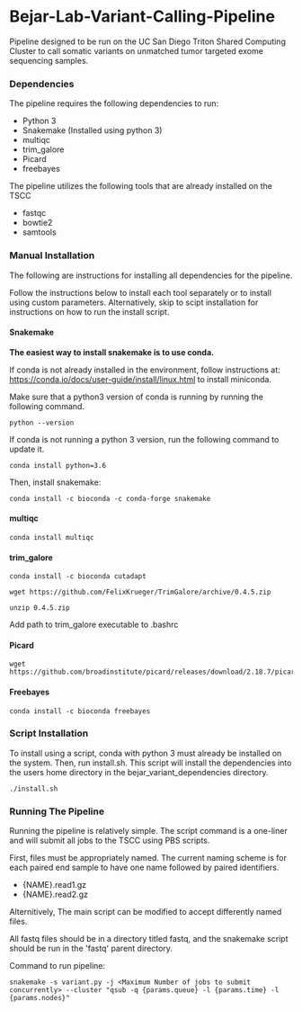 # Bejar-Lab-Variant-Calling-Pipeline
Pipeline designed to be run on the UC San Diego Triton Shared Computing Cluster to call somatic variants on unmatched tumor targeted exome sequencing samples.


### Dependencies

The pipeline requires the following dependencies to run:
* Python 3
* Snakemake (Installed using python 3)
* multiqc
* trim_galore
* Picard
* freebayes

The pipeline utilizes the following tools that are already installed on the TSCC
* fastqc
* bowtie2
* samtools


### Manual Installation

The following are instructions for installing all dependencies for the pipeline.

Follow the instructions below to install each tool separately or to install using custom parameters. Alternatively, skip to scipt installation for instructions on how to run the install script.

#### Snakemake

**The easiest way to install snakemake is to use conda.**

If conda is not already installed in the environment, follow instructions at: https://conda.io/docs/user-guide/install/linux.html to install miniconda.

Make sure that a python3 version of conda is running by running the following command.

```shell
python --version
```

If conda is not running a python 3 version, run the following command to update it.

```shell
conda install python=3.6
```

Then, install snakemake:
```shell
conda install -c bioconda -c conda-forge snakemake
```

#### multiqc
```shell
conda install multiqc
```

#### trim_galore
```shell
conda install -c bioconda cutadapt

wget https://github.com/FelixKrueger/TrimGalore/archive/0.4.5.zip

unzip 0.4.5.zip
```

Add path to trim_galore executable to .bashrc


#### Picard

```shell
wget https://github.com/broadinstitute/picard/releases/download/2.18.7/picard.jar
```

#### Freebayes
```shell
conda install -c bioconda freebayes
```

### Script Installation

To install using a script, conda with python 3 must already be installed on the system. Then, run install.sh. This script will install the dependencies into the users home directory in the bejar_variant_dependencies directory.

```shell
./install.sh
```


### Running The Pipeline
Running the pipeline is relatively simple. The script command is a one-liner and will submit all jobs to the TSCC using PBS scripts.

First, files must be appropriately named. The current naming scheme is for each paired end sample to have one name followed by paired identifiers.
* {NAME}.read1.gz
* {NAME}.read2.gz

Alternitively, The main script can be modified to accept differently named files.

All fastq files should be in a directory titled fastq, and the snakemake script should be run in the 'fastq' parent directory.

Command to run pipeline:
```shell
snakemake -s variant.py -j <Maximum Number of jobs to submit concurrently> --cluster "qsub -q {params.queue} -l {params.time} -l {params.nodes}"
```

